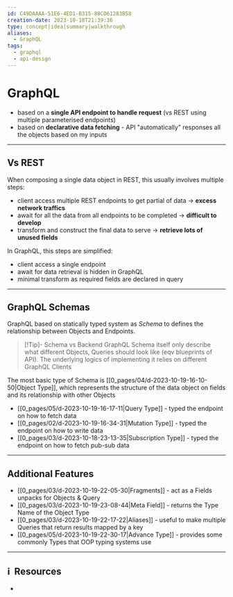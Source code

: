 ```yaml
---
id: C49DAAAA-51E6-4ED1-B315-80CD61283B58
creation-date: 2023-10-18T21:39:36
type: concept|idea|summary|walkthrough
aliases:
  - GraphQL
tags:
  - graphql
  - api-design
---
```


# GraphQL

- based on a **single API endpoint to handle request** (vs REST using multiple parameterised endpoints)
- based on **declarative data fetching** - API "automatically" responses all the objects based on my inputs

---
## Vs REST

When composing a single data object in REST, this usually involves multiple steps: 
- client access multiple REST endpoints to get partial of data  → **excess network traffics**
- await for all the data from all endpoints to be completed → **difficult to develop**
- transform and construct the final data to serve → **retrieve lots of unused fields**

In GraphQL, this steps are simplified: 
- client access a single endpoint
- await for data retrieval is hidden in GraphQL
- minimal transform as required fields are declared in query

---
## GraphQL Schemas

GraphQL based on statically typed system as *Schema* to defines the relationship between Objects and Endpoints. 


> [!Tip]- Schema vs Backend
> GraphQL Schema itself only describe what different Objects, Queries should look like (eqv blueprints of API). The underlying logics of implementing it relies on different GraphQL Clients


The most basic type of Schema is [[0_pages/04/d-2023-10-19-16-10-50|Object Type]], which represents the structure of the data object on fields and its relationship with other Objects

- [[0_pages/05/d-2023-10-19-16-17-11|Query Type]] - typed the endpoint on how to fetch data
- [[0_pages/02/d-2023-10-19-16-34-31|Mutation Type]] - typed the endpoint on how to write data
- [[0_pages/03/d-2023-10-18-23-13-35|Subscription Type]] - typed the endpoint on how to fetch pub-sub data

---
## Additional Features

- [[0_pages/03/d-2023-10-19-22-05-30|Fragments]] - act as a Fields unpacks for Objects & Query
- [[0_pages/03/d-2023-10-19-23-08-44|Meta Field]] - returns the Type Name of the Object Type
- [[0_pages/03/d-2023-10-19-22-17-22|Aliases]] - useful to make multiple Queries that return results mapped by a key
- [[0_pages/05/d-2023-10-19-22-30-17|Advance Type]] - provides some commonly Types that OOP typing systems use



---
## ℹ️  Resources
- 